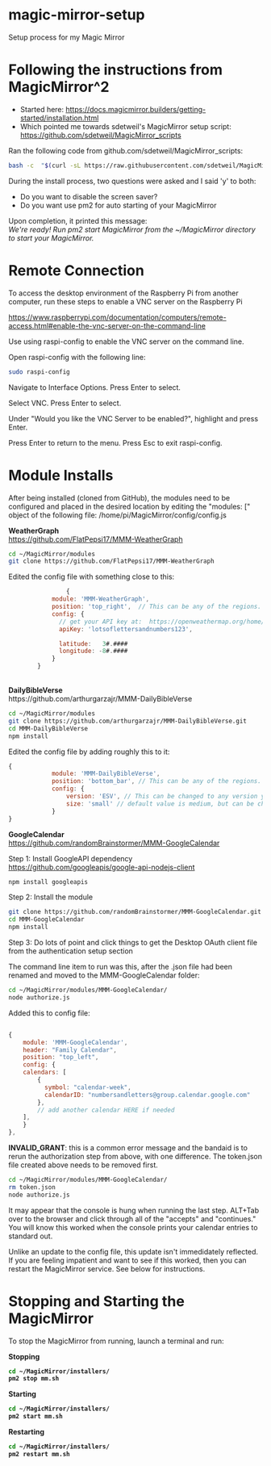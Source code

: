 # magic-mirror-setup
Setup process for my Magic Mirror

# Following the instructions from MagicMirror^2
 - Started here:  https://docs.magicmirror.builders/getting-started/installation.html
 - Which pointed me towards sdetweil's MagicMirror setup script: https://github.com/sdetweil/MagicMirror_scripts

Ran the following code from github.com/sdetweil/MagicMirror_scripts:

```bash
bash -c  "$(curl -sL https://raw.githubusercontent.com/sdetweil/MagicMirror_scripts/master/raspberry.sh)"
```

During the install process, two questions were asked and I said 'y' to both:
 - Do you want to disable the screen saver?
 - Do you want use pm2 for auto starting of your MagicMirror

Upon completion, it printed this message:<br>
<i>We're ready! Run pm2 start MagicMirror from the ~/MagicMirror directory to start your MagicMirror.</i>

# Remote Connection

To access the desktop environment of the Raspberry Pi from another computer, run these steps to enable a VNC server on the Raspberry Pi

https://www.raspberrypi.com/documentation/computers/remote-access.html#enable-the-vnc-server-on-the-command-line

Use using raspi-config to enable the VNC server on the command line.

Open raspi-config with the following line:
```bash
sudo raspi-config
```

Navigate to Interface Options. Press Enter to select.

Select VNC. Press Enter to select.

Under "Would you like the VNC Server to be enabled?", highlight <Yes> and press Enter.

Press Enter to return to the menu. Press Esc to exit raspi-config.

# Module Installs

After being installed (cloned from GitHub), the modules need to be configured and placed in the desired location by editing the "modules: [" object of the following file:
/home/pi/MagicMirror/config/config.js


<b>WeatherGraph</b><br>
https://github.com/FlatPepsi17/MMM-WeatherGraph
```bash
cd ~/MagicMirror/modules
git clone https://github.com/FlatPepsi17/MMM-WeatherGraph
```
Edited the config file with something close to this:
```javascript
                {
		    module: 'MMM-WeatherGraph',
		    position: 'top_right',  // This can be any of the regions.
		    config: {
		      // get your API key at:  https://openweathermap.org/home/sign_up
		      apiKey: 'lotsoflettersandnumbers123',

		      latitude:   3#.####
		      longitude: -8#.####
		    }
		}
```
<br>
<b>DailyBibleVerse</b><br>
https://github.com/arthurgarzajr/MMM-DailyBibleVerse<br>

```bash
cd ~/MagicMirror/modules
git clone https://github.com/arthurgarzajr/MMM-DailyBibleVerse.git
cd MMM-DailyBibleVerse
npm install
```

Edited the config file by adding roughly this to it:
```javascript
{
			module: 'MMM-DailyBibleVerse',
			position: 'bottom_bar',	// This can be any of the regions. Best result is in the bottom_bar as verses can take multiple lines in a day.
			config: {
				version: 'ESV', // This can be changed to any version you want that is offered by Bible Gateway. For a list, go here: https://www.biblegateway.com/versions/,
		    	size: 'small' // default value is medium, but can be changed. 
			}
}
```

<b>GoogleCalendar</b><br>
https://github.com/randomBrainstormer/MMM-GoogleCalendar

Step 1:  Install GoogleAPI dependency
https://github.com/googleapis/google-api-nodejs-client

```bash
npm install googleapis
```
Step 2:  Install the module
```bash
git clone https://github.com/randomBrainstormer/MMM-GoogleCalendar.git
cd MMM-GoogleCalendar
npm install
```
Step 3:  Do lots of point and click things to get the Desktop OAuth client file from the authentication setup section

The command line item to run was this, after the .json file had been renamed and moved to the MMM-GoogleCalendar folder:
```bash
cd ~/MagicMirror/modules/MMM-GoogleCalendar/
node authorize.js
```

Added this to config file:
```javascript

{
    module: 'MMM-GoogleCalendar',
    header: "Family Calendar",
    position: "top_left",
    config: {
	calendars: [
	    {
	      symbol: "calendar-week",
	      calendarID: "numbersandletters@group.calendar.google.com"
	    },
	    // add another calendar HERE if needed
	],
    }
},
```
<b>INVALID_GRANT</b>:  this is a common error message and the bandaid is to rerun the authorization step from above, with one difference.  The token.json file created above needs to be removed first.

```bash
cd ~/MagicMirror/modules/MMM-GoogleCalendar/
rm token.json
node authorize.js
```
It may appear that the console is hung when running the last step.  ALT+Tab over to the browser and click through all of the "accepts" and "continues."  You will know this worked when the console prints your calendar entries to standard out.

Unlike an update to the config file, this update isn't immedidately reflected.  If you are feeling impatient and want to see if this worked, then you can restart the MagicMirror service.  See below for instructions.


# Stopping and Starting the MagicMirror
To stop the MagicMirror from running, launch a terminal and run:

<b>Stopping<b>
```bash
cd ~/MagicMirror/installers/
pm2 stop mm.sh
```

<b>Starting<b>
```bash
cd ~/MagicMirror/installers/
pm2 start mm.sh
```

<b>Restarting<b>
```bash
cd ~/MagicMirror/installers/
pm2 restart mm.sh
```





